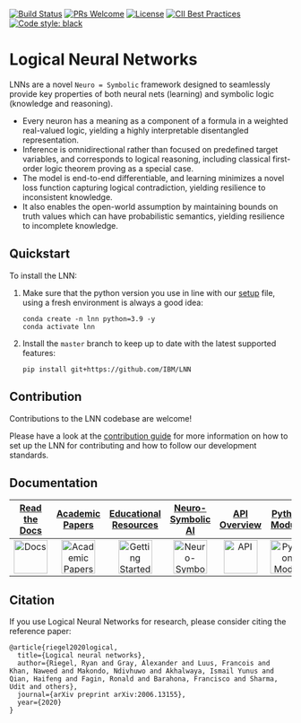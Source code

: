 [![Build Status](https://github.com/IBM/LNN/actions/workflows/build.yml/badge.svg?branch=master)](https://github.com/IBM/LNN/actions/workflows/build.yml?query=branch%3Amaster)
[![PRs Welcome](https://img.shields.io/static/v1?label=PRs&message=welcome&color=green&logo=git&logoColor=white)](https://makeapullrequest.com)
[![License](https://img.shields.io/static/v1?label=license&message=Apache%202.0&color=blueviolet&logo=linux&logoColor=white)](https://github.com/IBM/LNN/blob/master/LICENSE)
[![CII Best Practices](https://bestpractices.coreinfrastructure.org/projects/5926/badge)](https://bestpractices.coreinfrastructure.org/projects/5926)
[![Code style: black](https://img.shields.io/badge/code%20style-black-000000.svg)](https://github.com/psf/black)

# Logical Neural Networks
LNNs are a novel `Neuro = Symbolic` framework designed to seamlessly provide key
properties of both neural nets (learning) and symbolic logic (knowledge and reasoning).

- Every neuron has a meaning as a component of a formula in a weighted
  real-valued logic, yielding a highly interpretable disentangled representation.
- Inference is omnidirectional rather than focused on predefined target
  variables, and corresponds to logical reasoning, including classical
  first-order logic theorem proving as a special case.
- The model is end-to-end differentiable, and learning minimizes a novel loss
  function capturing logical contradiction, yielding resilience to inconsistent
  knowledge.
- It also enables the open-world assumption by maintaining bounds on truth values
  which can have probabilistic semantics, yielding resilience to incomplete
  knowledge.

## Quickstart
To install the LNN:

1. Make sure that the python version you use in line with our [setup](https://github.com/IBM/LNN/blob/master/setup.py) file, using a fresh environment is always a good idea:
    ```commandline
    conda create -n lnn python=3.9 -y
    conda activate lnn
    ```
2. Install the `master` branch to keep up to date with the latest supported features:
    ```commandline
    pip install git+https://github.com/IBM/LNN
    ```

## Contribution
Contributions to the LNN codebase are welcome!

Please have a look at the [contribution guide](https://github.com/IBM/LNN/blob/master/CONTRIBUTING.md) for more information on how to set up the LNN for contributing and how to follow our development standards.

## Documentation
| [Read the Docs][Docs] | [Academic Papers][Papers]	| [Educational Resources][Education] | [Neuro-Symbolic AI][Neuro-Symbolic AI] | [API Overview][API] | [Python Module][Module] |
|:-----------------------:|:---------------------------:|:-----------------:|:----------:|:-------:|:-------:|
| [<img src=https://raw.githubusercontent.com/IBM/LNN/master/docs/images/icons/doc.png alt="Docs" width="60"/>][Docs] | [<img src=https://raw.githubusercontent.com/IBM/LNN/master/docs/images/icons/academic.png alt="Academic Papers" width="60"/>][Papers] |  [<img src=https://raw.githubusercontent.com/IBM/LNN/master/docs/images/icons/help.png alt="Getting Started" width="60"/>][Education] | [<img src=https://raw.githubusercontent.com/IBM/LNN/master/docs/images/icons/nsai.png alt="Neuro-Symbolic AI" width="60"/>][Neuro-Symbolic AI] | [<img src=https://raw.githubusercontent.com/IBM/LNN/master/docs/images/icons/api.png alt="API" width="60"/>][API] | [<img src=https://raw.githubusercontent.com/IBM/LNN/master/docs/images/icons/python.png alt="Python Module" width="60"/>][Module] |

## Citation
If you use Logical Neural Networks for research, please consider citing the
reference paper:
```raw
@article{riegel2020logical,
  title={Logical neural networks},
  author={Riegel, Ryan and Gray, Alexander and Luus, Francois and Khan, Naweed and Makondo, Ndivhuwo and Akhalwaya, Ismail Yunus and Qian, Haifeng and Fagin, Ronald and Barahona, Francisco and Sharma, Udit and others},
  journal={arXiv preprint arXiv:2006.13155},
  year={2020}
}
```

[Docs]: https://ibm.github.io/LNN/introduction.html
[Papers]: https://ibm.github.io/LNN/papers.html
[Education]: https://ibm.github.io/LNN/education/education.html
[API]: https://ibm.github.io/LNN/usage.html
[Module]: https://ibm.github.io/LNN/lnn/LNN.html
[Neuro-Symbolic AI]: https://research.ibm.com/teams/neuro-symbolic-ai
